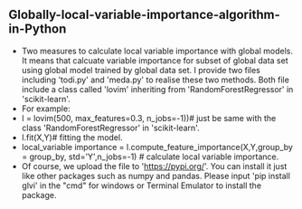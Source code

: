 ## Globally-local-variable-importance-algorithm-in-Python
- Two measures to calculate local variable importance with global models. It means that calcuate variable importance for subset of global data set using global model trained by global data set. I provide two files including 'todi.py' and 'meda.py' to realise these two methods. Both file include a class called 'lovim' inheriting from 'RandomForestRegressor' in 'scikit-learn'.
- For example:
- l = lovim(500, max_features=0.3, n_jobs=-1))# just be same with the class 'RandomForestRegressor' in 'scikit-learn'.
- l.fit(X,Y)# fitting the model.
- local_variable importance = l.compute_feature_importance(X,Y,group_by = group_by, std='Y',n_jobs=-1) # calculate local variable importance.
- Of course, we upload the file to 'https://pypi.org/'. You can install it just like other packages such as numpy and pandas. Please input 'pip install glvi' in the "cmd" for windows or Terminal Emulator to install the package.

